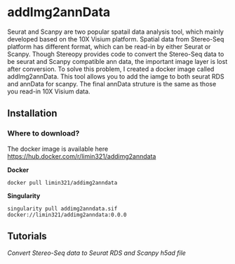 # addImg2annData
Seurat and Scanpy are two popular spatail data analysis tool, which mainly developed based on the 10X Visium platform. Spatial data from Stereo-Seq platform has different format, which can be read-in by either Seurat or Scanpy. Though Stereopy provides code to convert the Stereo-Seq data to be seurat and Scanpy compatible ann data, the important image layer is lost after conversion. To solve this problem, I created a docker image called addImg2annData. This tool allows you to add the iamge to both seurat RDS and annData for scanpy. The final annData struture is the same as those you read-in 10X Visium data.

## Installation
### Where to download? 
The docker image is available here <https://hub.docker.com/r/limin321/addimg2anndata>

**Docker**
```
docker pull limin321/addimg2anndata
```

**Singularity**
```
singularity pull addimg2anndata.sif docker://limin321/addimg2anndata:0.0.0
```

## Tutorials
*Convert Stereo-Seq data to Seurat RDS and Scanpy h5ad file*


